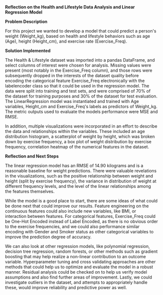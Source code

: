 **Reflection on the Health and Lifestyle Data Analysis and Linear Regression Model**

**Problem Description**

For this project we wanted to develop a model that could predict a person's weight (Weight_kg), based on health and lifestyle behaviors such as age (Age), height (Height_cm), and exercise rate (Exercise_Freq).

**Solution Implemented**

The Health & Lifestyle  dataset was imported into a pandas DataFrame, and select columns of interest were chosen for analysis. Missing values were present (most notably in the Exercise_Freq column), and those rows were subsequently dropped in the interests of the dataset quality before encoding the categorical feature Exercise_Freq electronically with the labelencoder class so that it could be used in the regression model. The data were split into training and test sets, and were comprised of 70% of the dataset for training purposes and 30% of the dataset for test evaluation. The LinearRegression model was instantiated and trained with Age variables, Height_cm and Exercise_Freq's labels as predictors of Weight_kg. The metric outputs used to evaluate the models performance were MSE and RMSE.

In addition, multiple visualizations were incorporated in an effort to describe the data and relationships within the variables. These included an age distribution histogram, a scatterplot of weight by height, which was broken down by exercise frequency, a box plot of weight distribution by exercise frequency, correlation heatmap of the numerical features in the dataset.

**Reflection and Next Steps**

The linear regression model has an RMSE of 14.90 kilograms and is a reasonable baseline for weight predictions. There were valuable revelations in the visualizations, such as the positive relationship between weight and height (split by exercise frequency), the variance in distribution of weight at different frequency levels, and the level of the linear relationships among the features themselves. 

While the model is a good place to start, there are some ideas of what could be done next that could improve our results. Feature engineering on the continuous features could also include new variables, like BMI, or interaction between features. For categorical features, Exercise_Freq could be One-Hot Encoded instead of Label Encoded, as there is no obvious order to the exercise frequencies, and we could also performance similar encoding with Gender and Smoker status as other categorical variables to improve the prediction degree of accuracy. 

We can also look at other regression models, like polynomial regression, decision tree regression, random forests, or other methods such as gradient boosting that may help realize a non-linear contribution to an outcome variable. Hyperparameter tuning and cross validating approaches are other methods that could help us to optimize and evaluate the model in a robust manner. Residual analysis could be checked on to help us verify model assumptions and also find further areas of improvement. Lastly, we could investigate outliers in the dataset, and attempts to appropriately handle these, would improve reliability and predictive power as well.

